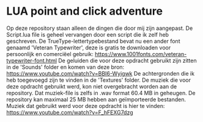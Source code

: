 # LUA point and click adventure
Op deze repository staan alleen de dingen die door mij zijn aangepast.
De Script.lua file is geheel vervangen door een script die ik zelf heb geschreven.
De TrueType-lettertypebestand bevat nu een ander font genaamd 'Veteran Typewriter', deze
  is gratis te downloaden voor persoonlijk en comerciëel gebruik:
  https://www.1001fonts.com/veteran-typewriter-font.html
De geluiden die voor deze opdracht gebruikt zijn zitten in de 'Sounds' folder en komen van deze bron:
  https://www.youtube.com/watch?v=BBI6-Wyjgwk
De achtergronden die ik heb toegevoegd zijn te vinden in de 'Textures' folder.
De muziek die voor deze opdracht gebruikt werd, kon niet overgebracht worden aan de repository.
Dat muziek-file is zelfs in .wav format 60.4 MB in geheugen. De repository kan maximaal 25 MB hebben aan
  geïmporteerde bestanden. Muziek dat gebruikt werd voor deze opdracht is hier te vinden:
  https://www.youtube.com/watch?v=F_hFEXG7dzg
  
